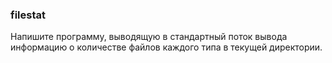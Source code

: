 ### filestat 
Напишите программу, выводящую в стандартный поток вывода информацию о количестве файлов каждого типа в текущей директории.
